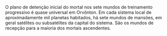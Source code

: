 ﻿O plano de detenção inicial do mortal nos sete mundos de treinamento progressivo é quase universal em Orvônton. Em cada sistema local de aproximadamente mil planetas habitados, há sete mundos de mansões, em geral satélites ou subsatélites da capital do sistema. São os mundos de recepção para a maioria dos mortais ascendentes.